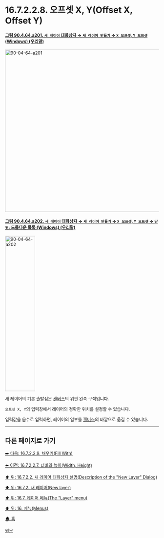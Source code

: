 # 16.7.2.2.8. 오프셋 X, Y(Offset X, Offset Y)

<a id="90-04-64-a201"></a>

#### [그림 90.4.64.a201. `새 레이어` 대화상자 → `새 레이어 만들기` → `X 오프셋`, `Y 오프셋` (Windows) (우리말)](./90-04-0064-new_layer.md#90-04-64-a201)
<img width="542" height="531" alt="90-04-64-a201" src="https://github.com/user-attachments/assets/0613035a-0c89-4732-bf38-b4ae3718d3fc" />

<a id="90-04-64-a202"></a>

#### [그림 90.4.64.a202. `새 레이어` 대화상자 → `새 레이어 만들기` → `X 오프셋`, `Y 오프셋` → `단위`: 드롭다운 목록 (Windows) (우리말)](./90-04-0064-new_layer.md#90-04-64-a202)
<img width="98" height="508" alt="90-04-64-a202" src="https://github.com/user-attachments/assets/efb31043-bb00-48ca-beca-2cb71ef2a0d5" />

새 레이어의 기본 출발점은 [캔버스](./19-glossaryx-canvas.md)의 위편 왼쪽 구석입니다.

`오프셋 X, Y`의 입력창에서 레이어의 정확한 위치를 설정할 수 있습니다.

입력값을 음수로 입력하면, 레이어의 일부를 [캔버스](./19-glossaryx-canvas.md)의 바깥으로 옮길 수 있습니다.

***

## 다른 페이지로 가기

[➡️ 다음: 16.7.2.2.9. 채우기(Fill With)](./16-07-02-02-09-fill_with.md)

[⬅️ 이전: 16.7.2.2.7. 너비와 높이(Width, Height)](./16-07-02-02-07-width_n_height.md)

[⬆️ 위: 16.7.2.2. 새 레이어 대화상자 설명(Description of the "New Layer" Dialog)](./16-07-02-02-00-description_of_the_new_layer_dialog.md)

[⬆️ 위: 16.7.2. 새 레이어(New layer)](./16-07-02-00-new_layer.md)

[⬆️ 위: 16.7. 레이어 메뉴(The "Layer" menu)](./16-07-00-the-layer-menu.md)

[⬆️ 위: 16. 메뉴(Menus)](./16-00-menus.md)

[🏠 홈](./00-home.md)

[원문](https://docs.gimp.org/2.10/ko/gimp-layer-new.html#gimp-new-layer-dialog)